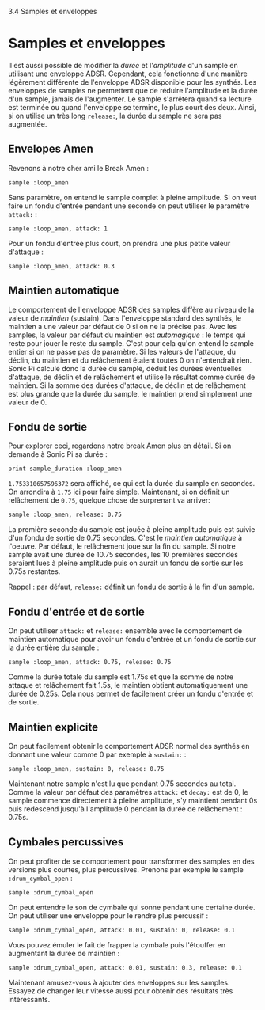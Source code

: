 3.4 Samples et enveloppes

# Samples et enveloppes

Il est aussi possible de modifier la *durée* et l'*amplitude* d'un
sample en utilisant une enveloppe ADSR. Cependant, cela fonctionne
d'une manière légèrement différente de l'enveloppe ADSR disponible
pour les synthés. Les enveloppes de samples ne permettent que de
réduire l'amplitude et la durée d'un sample, jamais de l'augmenter.
Le sample s'arrêtera quand sa lecture est terminée ou quand
l'enveloppe se termine, le plus court des deux. Ainsi, si on utilise
un très long `release:`, la durée du sample ne sera pas augmentée.

## Envelopes Amen

Revenons à notre cher ami le Break Amen :

```
sample :loop_amen
```

Sans paramètre, on entend le sample complet à pleine amplitude. Si on
veut faire un fondu d'entrée pendant une seconde on peut utiliser le
paramètre `attack:` :

```
sample :loop_amen, attack: 1
```

Pour un fondu d'entrée plus court, on prendra une plus petite valeur
d'attaque :

```
sample :loop_amen, attack: 0.3
```

## Maintien automatique

Le comportement de l'enveloppe ADSR des samples diffère au niveau de
la valeur de *maintien* (sustain). Dans l'enveloppe standard des
synthés, le maintien a une valeur par défaut de 0 si on ne la précise
pas. Avec les samples, la valeur par défaut du maintien est
*automagique* : le temps qui reste pour jouer le reste du sample.
C'est pour cela qu'on entend le sample entier si on ne passe pas de
paramètre. Si les valeurs de l'attaque, du déclin, du maintien et du
relâchement étaient toutes 0 on n'entendrait rien. Sonic Pi calcule
donc la durée du sample, déduit les durées éventuelles d'attaque, de
déclin et de relâchement et utilise le résultat comme durée de
maintien. Si la somme des durées d'attaque, de déclin et de
relâchement est plus grande que la durée du sample, le maintien prend
simplement une valeur de 0.

## Fondu de sortie

Pour explorer ceci, regardons notre break Amen plus en détail. Si on
demande à Sonic Pi sa durée :

```
print sample_duration :loop_amen
```

`1.753310657596372` sera affiché, ce qui est la durée du sample en
secondes. On arrondira à `1.75` ici pour faire simple. Maintenant, si
on définit un relâchement de `0.75`, quelque chose de surprenant va
arriver:

```
sample :loop_amen, release: 0.75
```

La première seconde du sample est jouée à pleine amplitude puis est
suivie d'un fondu de sortie de 0.75 secondes. C'est le *maintien
automatique* à l'oeuvre. Par défaut, le relâchement joue sur la fin du
sample. Si notre sample avait une durée de 10.75 secondes, les 10
premières secondes seraient lues à pleine amplitude puis on aurait un
fondu de sortie sur les 0.75s restantes.

Rappel : par défaut, `release:` définit un fondu de sortie à la fin
d'un sample.

## Fondu d'entrée et de sortie

On peut utiliser `attack:` et `release:` ensemble avec le comportement
de maintien automatique pour avoir un fondu d'entrée et un fondu de
sortie sur la durée entière du sample :

```
sample :loop_amen, attack: 0.75, release: 0.75
```

Comme la durée totale du sample est 1.75s et que la somme de notre
attaque et relâchement fait 1.5s, le maintien obtient automatiquement
une durée de 0.25s. Cela nous permet de facilement créer un fondu
d'entrée et de sortie.

## Maintien explicite

On peut facilement obtenir le comportement ADSR normal des synthés en
donnant une valeur comme 0 par exemple à `sustain:` :

```
sample :loop_amen, sustain: 0, release: 0.75
```

Maintenant notre sample n'est lu que pendant 0.75 secondes au total.
Comme la valeur par défaut des paramètres `attack:` et `decay:` est de
0, le sample commence directement à pleine amplitude, s'y maintient
pendant 0s puis redescend jusqu'à l'amplitude 0 pendant la durée de
relâchement : 0.75s.

## Cymbales percussives

On peut profiter de se comportement pour transformer des samples en
des versions plus courtes, plus percussives. Prenons par exemple le
sample `:drum_cymbal_open` :

```
sample :drum_cymbal_open
```

On peut entendre le son de cymbale qui sonne pendant une certaine
durée. On peut utiliser une enveloppe pour le rendre plus percussif :

```
sample :drum_cymbal_open, attack: 0.01, sustain: 0, release: 0.1
```

Vous pouvez émuler le fait de frapper la cymbale puis l'étouffer en
augmentant la durée de maintien :

```
sample :drum_cymbal_open, attack: 0.01, sustain: 0.3, release: 0.1
```

Maintenant amusez-vous à ajouter des enveloppes sur les samples.
Essayez de changer leur vitesse aussi pour obtenir des résultats très
intéressants.
